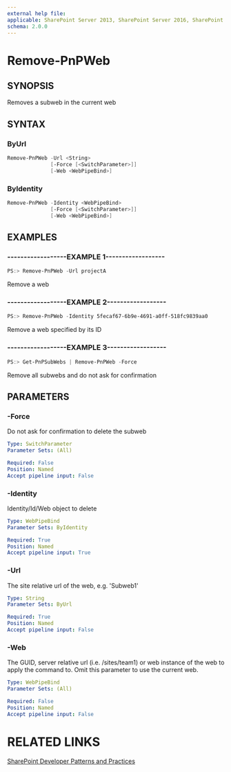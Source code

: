 ```yaml
---
external help file:
applicable: SharePoint Server 2013, SharePoint Server 2016, SharePoint Online
schema: 2.0.0
---
```

# Remove-PnPWeb

## SYNOPSIS
Removes a subweb in the current web

## SYNTAX 

### ByUrl
```powershell
Remove-PnPWeb -Url <String>
              [-Force [<SwitchParameter>]]
              [-Web <WebPipeBind>]
```

### ByIdentity
```powershell
Remove-PnPWeb -Identity <WebPipeBind>
              [-Force [<SwitchParameter>]]
              [-Web <WebPipeBind>]
```

## EXAMPLES

### ------------------EXAMPLE 1------------------
```powershell
PS:> Remove-PnPWeb -Url projectA
```

Remove a web

### ------------------EXAMPLE 2------------------
```powershell
PS:> Remove-PnPWeb -Identity 5fecaf67-6b9e-4691-a0ff-518fc9839aa0
```

Remove a web specified by its ID

### ------------------EXAMPLE 3------------------
```powershell
PS:> Get-PnPSubWebs | Remove-PnPWeb -Force
```

Remove all subwebs and do not ask for confirmation

## PARAMETERS

### -Force
Do not ask for confirmation to delete the subweb

```yaml
Type: SwitchParameter
Parameter Sets: (All)

Required: False
Position: Named
Accept pipeline input: False
```

### -Identity
Identity/Id/Web object to delete

```yaml
Type: WebPipeBind
Parameter Sets: ByIdentity

Required: True
Position: Named
Accept pipeline input: True
```

### -Url
The site relative url of the web, e.g. 'Subweb1'

```yaml
Type: String
Parameter Sets: ByUrl

Required: True
Position: Named
Accept pipeline input: False
```

### -Web
The GUID, server relative url (i.e. /sites/team1) or web instance of the web to apply the command to. Omit this parameter to use the current web.

```yaml
Type: WebPipeBind
Parameter Sets: (All)

Required: False
Position: Named
Accept pipeline input: False
```

# RELATED LINKS

[SharePoint Developer Patterns and Practices](http://aka.ms/sppnp)